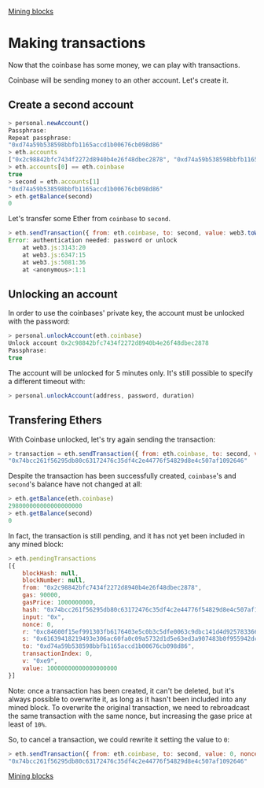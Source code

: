 [Mining blocks](docs/mining-blocks.md)

Making transactions
===================
Now that the coinbase has some money, we can play with transactions.

Coinbase will be sending money to an other account. Let's create it.

## Create a second account
```javascript
> personal.newAccount()
Passphrase: 
Repeat passphrase: 
"0xd74a59b538598bbfb1165accd1b00676cb098d86"
> eth.accounts
["0x2c98842bfc7434f2272d8940b4e26f48dbec2878", "0xd74a59b538598bbfb1165accd1b00676cb098d86"]
> eth.accounts[0] == eth.coinbase
true
> second = eth.accounts[1]
"0xd74a59b538598bbfb1165accd1b00676cb098d86"
> eth.getBalance(second)
0
```

Let's transfer some Ether from `coinbase` to `second`.

```javascript
> eth.sendTransaction({ from: eth.coinbase, to: second, value: web3.toWei(10, "ether")})
Error: authentication needed: password or unlock
    at web3.js:3143:20
    at web3.js:6347:15
    at web3.js:5081:36
    at <anonymous>:1:1
```

## Unlocking an account
In order to use the coinbases' private key, the account must be unlocked with the password:

```javascript
> personal.unlockAccount(eth.coinbase)
Unlock account 0x2c98842bfc7434f2272d8940b4e26f48dbec2878
Passphrase: 
true
```

The account will be unlocked for 5 minutes only. It's still possible to specify a different timeout with:

```javascript
> personal.unlockAccount(address, password, duration)
```

## Transfering Ethers
With Coinbase unlocked, let's try again sending the transaction:

```javascript
> transaction = eth.sendTransaction({ from: eth.coinbase, to: second, value: web3.toWei(10, "ether")})
"0x74bcc261f56295db80c63172476c35df4c2e44776f54829d8e4c507af1092646"
```

Despite the transaction has been successfully created, `coinbase`'s and `second`'s balance have not changed at all:

```javascript
> eth.getBalance(eth.coinbase)
298000000000000000000
> eth.getBalance(second)
0
```

In fact, the transaction is still pending, and it has not yet been included in any mined block:

```javascript
> eth.pendingTransactions
[{
    blockHash: null,
    blockNumber: null,
    from: "0x2c98842bfc7434f2272d8940b4e26f48dbec2878",
    gas: 90000,
    gasPrice: 1000000000,
    hash: "0x74bcc261f56295db80c63172476c35df4c2e44776f54829d8e4c507af1092646",
    input: "0x",
    nonce: 0,
    r: "0xc84600f15ef991303fb6176403e5c0b3c5dfe0063c9dbc141d4d925783366480",
    s: "0x61639418219493e306ac60fa0c09a5732d1d5e63ed3a907483b0f955942dc2bc",
    to: "0xd74a59b538598bbfb1165accd1b00676cb098d86",
    transactionIndex: 0,
    v: "0xe9",
    value: 10000000000000000000
}]

```

Note: once a transaction has been created, it can't be deleted, but it's always possible to overwrite it, as long as it hasn't been included into any mined block. To overwrite the original transaction, we need to rebroadcast the same transaction with the same nonce, but increasing the gase price at least of `10%`.

So, to cancel a transaction, we could rewrite it setting the value to `0`:

```javascript
> eth.sendTransaction({ from: eth.coinbase, to: second, value: 0, nonce: '0', gasPrice: 2000000000, gasLimit: 100000})
"0x74bcc261f56295db80c63172476c35df4c2e44776f54829d8e4c507af1092646"
```


[Mining blocks](docs/mining-blocks.md)
